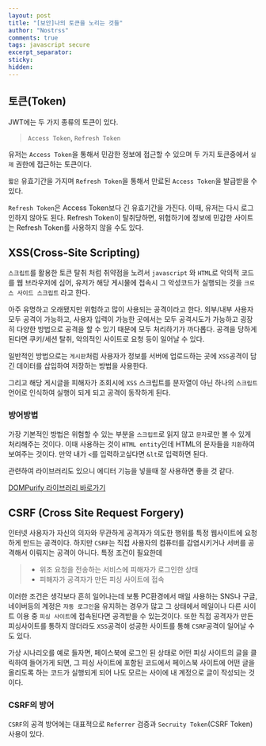 ```yaml
---
layout: post
title: "[보안]나의 토큰을 노리는 것들"
author: "Nostrss"
comments: true
tags: javascript secure
excerpt_separator:
sticky:
hidden:
---
```


## 토큰(Token)
JWT에는 두 가지 종류의 토큰이 있다.
> `Access Token`, `Refresh Token`

유저는 `Access Token`을 통해서 민감한 정보에 접근할 수 있으며
두 가지 토큰중에서 `실제` 권한에 접근하는 토큰이다.

`짧은` 유효기간을 가지며 `Refresh Token`을 통해서 만료된 `Access Token`을 발급받을 수 있다.

`Refresh Token`은 Access Token보다 긴 유효기간을 가진다. 이때, 유저는 다시 로그인하지 않아도 된다. Refresh Token이 탈취당하면, 위험하기에 정보에 민감한 사이트는 Refresh Token를 사용하지 않을 수도 있다.


## XSS(Cross-Site Scripting)

`스크립트`를 활용한 토큰 탈취 처럼 취약점을 노려서 `javascript` 와 `HTML`로 악의적 코드를 웹 브라우저에 심어, 유저가 해당 게시물에 접속시 그 악성코드가 실행되는 것을 `크로스 사이드 스크립트` 라고 한다.

아주 유명하고 오래됐지만 위험하고 많이 사용되는 공격이라고 한다.
외부/내부 사용자 모두 공격이 가능하고, 사용자 입력이 가능한 곳에서는 모두 공격시도가 가능하고 굉장히 다양한 방법으로 공격을 할 수 있기 때문에 모두 처리하기가 까다롭다.
공격을 당하게 된다면 쿠키/세션 탈취, 악의적인 사이트로 요청 등이 일어날 수 있다.

일반적인 방법으로는 `게시판`처럼 사용자가 정보를 서버에 업로드하는 곳에 `XSS`공격이 담긴 데이터를 삽입하여 저장하는 방법을 사용한다. 

그리고 해당 게시글을 피해자가 조회시에 `XSS` 스크립트를 문자열이 아닌 하나의 `스크립트` 언어로 인식하여 실행이 되게 되고 공격이 동작하게 된다.

### 방어방법

가장 기본적인 방법은 위험할 수 있는 부분을 `스크립트`로 읽지 않고 `문자`로만 볼 수 있게 처리해주는 것이다.
이때 사용하는 것이 `HTML entity`인데 HTML의 문자들을 `치환`하여 보여주는 것이다. 만약 내가 `<`를 입력하고싶다면 `&lt`로 입력하면 된다.

관련하여 라이브러리도 있으니 에디터 기능을 넣을때 잘 사용하면 좋을 것 같다.

[DOMPurify 라이브러리 바로가기 ](https://www.npmjs.com/package/dompurify)

## CSRF (Cross Site Request Forgery)

인터넷 사용자가 자신의 의자와 무관하게 공격자가 의도한 행위를 특정 웹사이트에 요청하게 만드는 공격이다.
하지만 `CSRF`는 직접 사용자의 컴퓨터를 감염시키거나 서버를 공격해서 이뤄지는 공격이 아니다. 특정 조건이 필요한데

>- 위조 요청을 전송하는 서비스에 피해자가 로그인한 상태
>- 피해자가 공격자가 만든 피싱 사이트에 접속

이러한 조건은 생각보다 흔히 일어나는데 보통 PC환경에서 매일 사용하는 SNS나 구글,네이버등의 계정은 `자동 로그인`을 유지하는 경우가 많고 그 상태에서 메일이나 다른 사이트 이용 중 `피싱 사이트`에 접속된다면 공격받을 수 있는것이다. 또한 직접 공격자가 만든 피싱사이트를 통하지 않더라도 `XSS`공격이 성공한 사이트를 통해 `CSRF`공격이 일어날 수도 있다.

가상 시나리오를 예로 들자면, 페이스북에 로그인 된 상태로 어떤 피싱 사이트의 글을 클릭하여 들어가게 되면, 그 피싱 사이트에 포함된 코드에서 페이스북 사이트에 어떤 글을 올리도록 하는 코드가 실행되게 되어 나도 모르는 사이에 내 계정으로 글이 작성되는 것이다.

### CSRF의 방어
`CSRF`의 공격 방어에는 대표적으로 `Referrer` 검증과 `Secruity Token`(CSRF Token) 사용이 있다.